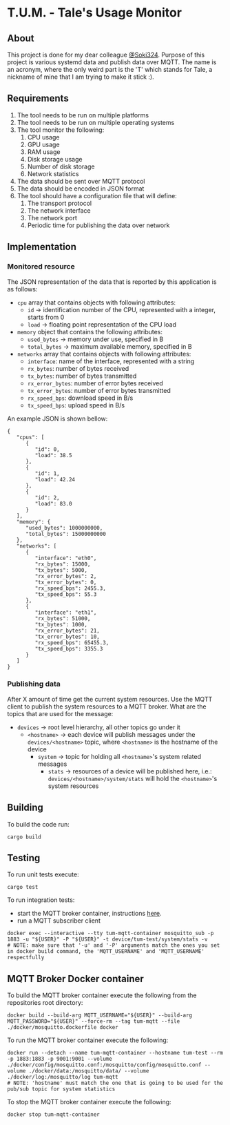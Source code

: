 # T.U.M. - Tale's Usage Monitor

## About
This project is done for my dear colleague [@Soki324](https://github.com/Soki324). Purpose of this project is various systemd data and publish data over MQTT.
The name is an acronym, where the only weird part is the 'T' which stands for Tale, a nickname of mine that I am trying to make it stick :).

## Requirements
1. The tool needs to be run on multiple platforms
2. The tool needs to be run on multiple operating systems
3. The tool monitor the following:
   1. CPU usage
   2. GPU usage
   3. RAM usage
   4. Disk storage usage
   5. Number of disk storage
   6. Network statistics
4. The data should be sent over MQTT protocol
5. The data should be encoded in JSON format
7. The tool should have a configuration file that will define:
   1. The transport protocol
   2. The network interface
   3. The network port
   4. Periodic time for publishing the data over network

## Implementation
### Monitored resource
The JSON representation of the data that is reported by this application is as follows:
* `cpu` array that contains objects with following attributes:
  * `id` -> identification number of the CPU, represented with a integer, starts from 0
  * `load` -> floating point representation of the CPU load
* `memory` object that contains the following attributes:
  * `used_bytes` -> memory under use, specified in B
  * `total_bytes` -> maximum available memory, specified in B
* `networks` array that contains objects with following attributes:
  * `interface`: name of the interface, represented with a string
  * `rx_bytes`: number of bytes received
  * `tx_bytes`: number of bytes transmitted
  * `rx_error_bytes`: number of error bytes received
  * `tx_error_bytes`: number of error bytes transmitted
  * `rx_speed_bps`: download speed in B/s
  * `tx_speed_bps`: upload speed in B/s

An example JSON is shown bellow:
```
{
   "cpus": [
      {
         "id": 0,
         "load": 38.5
      },
      {
         "id": 1,
         "load": 42.24
      },
      {
         "id": 2,
         "load": 83.0
      }
   ],
   "memory": {
      "used_bytes": 1000000000,
      "total_bytes": 15000000000
   },
   "networks": [
      {
         "interface": "eth0",
         "rx_bytes": 15000,
         "tx_bytes": 5000,
         "rx_error_bytes": 2,
         "tx_error_bytes": 0,
         "rx_speed_bps": 2455.3,
         "tx_speed_bps": 55.3
      },
      {
         "interface": "eth1",
         "rx_bytes": 51000,
         "tx_bytes": 1000,
         "rx_error_bytes": 21,
         "tx_error_bytes": 10,
         "rx_speed_bps": 65455.3,
         "tx_speed_bps": 3355.3
      }
   ]
}
```

### Publishing data
After X amount of time get the current system resources. Use the MQTT client to publish the system resources to a MQTT broker.
What are the topics that are used for the message:
* `devices` -> root level hierarchy, all other topics go under it
  * `<hostname>` -> each device will publish messages under the `devices/<hostname>` topic, where `<hostname>` is the hostname of the device
    * `system` -> topic for holding all `<hostname>`'s system related messages
      * `stats` -> resources of a device will be published here, i.e.: `devices/<hostname>/system/stats` will hold the `<hostname>`'s system resources

## Building
To build the code run:
```
cargo build
```

## Testing
To run unit tests execute:
```
cargo test
```

To run integration tests:
* start the MQTT broker container, instructions [here](#mqtt-broker-docker-container).
* run a MQTT subscriber client
```
docker exec --interactive --tty tum-mqtt-container mosquitto_sub -p 1883 -u "${USER}" -P "${USER}" -t device/tum-test/system/stats -v
# NOTE: make sure that '-u' and '-P' arguments match the ones you set in docker build command, the 'MQTT_USERNAME' and 'MQTT_USERNAME' respectfully
```

## MQTT Broker Docker container
To build the MQTT broker container execute the following from the repositories root directory:
```
docker build --build-arg MQTT_USERNAME="${USER}" --build-arg MQTT_PASSWORD="${USER}" --force-rm --tag tum-mqtt --file ./docker/mosquitto.dockerfile docker
```

To run the MQTT broker container execute the following:
```
docker run --detach --name tum-mqtt-container --hostname tum-test --rm -p 1883:1883 -p 9001:9001 --volume ./docker/config/mosquitto.conf:/mosquitto/config/mosquitto.conf --volume ./docker/data:/mosquitto/data/ --volume ./docker/log:/mosquitto/log tum-mqtt
# NOTE: 'hostname' must match the one that is going to be used for the pub/sub topic for system statistics
```

To stop the MQTT broker container execute the following:
```
docker stop tum-mqtt-container
```